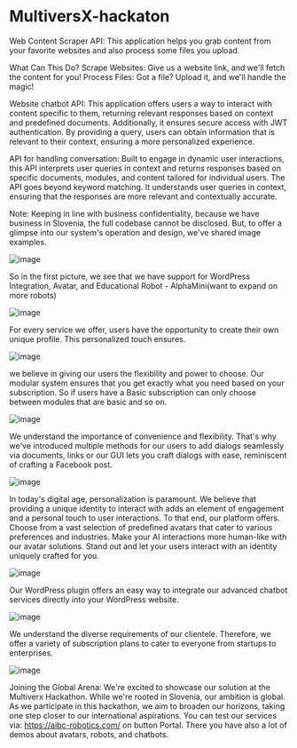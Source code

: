 # MultiversX-hackaton
Web Content Scraper API: This application helps you grab content from your favorite websites and also process some files you upload.

What Can This Do?
Scrape Websites: Give us a website link, and we'll fetch the content for you!
Process Files: Got a file? Upload it, and we'll handle the magic!

Website chatbot API: This application offers users a way to interact with content specific to them, returning relevant responses based on context and predefined documents. Additionally, it ensures secure access with JWT authentication. By providing a query, users can obtain information that is relevant to their context, ensuring a more personalized experience. 

API for handling conversation: Built to engage in dynamic user interactions, this API interprets user queries in context and returns responses based on specific documents, modules, and content tailored for individual users. The API goes beyond keyword matching. It understands user queries in context, ensuring that the responses are more relevant and contextually accurate.

Note: Keeping in line with business confidentiality, because we have business in Slovenia, the full codebase cannot be disclosed. But, to offer a glimpse into our system's operation and design, we've shared image examples.



![image](https://github.com/r0b0ai/MultiversX-hackaton/assets/136820991/6a736029-098a-44ba-8548-82f9ee974036)

So in the first picture, we see that we have support for  WordPress Integration, Avatar, and Educational Robot - AlphaMini(want to expand on more robots)

![image](https://github.com/r0b0ai/MultiversX-hackaton/assets/136820991/c173f419-6e4d-4950-afbb-7248ec5c07c0)

For every service we offer, users have the opportunity to create their own unique profile. This personalized touch ensures.

![image](https://github.com/r0b0ai/MultiversX-hackaton/assets/136820991/5c35b132-0ecf-4956-97e2-5c815c78c006)

we believe in giving our users the flexibility and power to choose. Our modular system ensures that you get exactly what you need based on your subscription. So if users have a Basic subscription can only choose between modules that are basic and so on.

![image](https://github.com/r0b0ai/MultiversX-hackaton/assets/136820991/4f5c74a3-38fe-4980-b4b9-741c2a589825)

We understand the importance of convenience and flexibility. That's why we've introduced multiple methods for our users to add dialogs seamlessly via documents, links or our GUI lets you craft dialogs with ease, reminiscent of crafting a Facebook post.

![image](https://github.com/r0b0ai/MultiversX-hackaton/assets/136820991/31e3d6e8-0ea0-4815-9a6f-6deb479fb8b2)

In today's digital age, personalization is paramount. We believe that providing a unique identity to interact with adds an element of engagement and a personal touch to user interactions. To that end, our platform offers. Choose from a vast selection of predefined avatars that cater to various preferences and industries. Make your AI interactions more human-like with our avatar solutions. Stand out and let your users interact with an identity uniquely crafted for you.

![image](https://github.com/r0b0ai/MultiversX-hackaton/assets/136820991/7db38e06-c453-4839-b030-6928f02c7c70)

Our WordPress plugin offers an easy way to integrate our advanced chatbot services directly into your WordPress website.

![image](https://github.com/r0b0ai/MultiversX-hackaton/assets/136820991/8ff5861f-b1fb-4b22-8bec-f0f1f9c06eb9)

We understand the diverse requirements of our clientele. Therefore, we offer a variety of subscription plans to cater to everyone from startups to enterprises.

![image](https://github.com/r0b0ai/MultiversX-hackaton/assets/136820991/43178320-920c-47c1-93b2-6ac41239f936)

Joining the Global Arena: We're excited to showcase our solution at the Multiverx Hackathon. While we're rooted in Slovenia, our ambition is global. As we participate in this hackathon, we aim to broaden our horizons, taking one step closer to our international aspirations. You can test our services via: https://aibc-robotics.com/ on button Portal. There you have also a lot of demos about avatars, robots, and chatbots.






